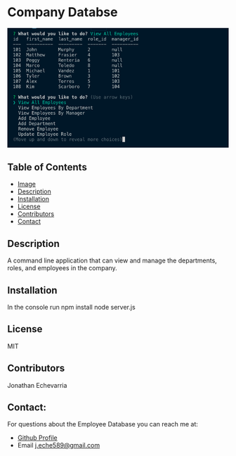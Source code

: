 

  # Company Databse



  ![](./Images/screenshot.png)



  ## Table of Contents

  - [Image](#image)
  - [Description](#description)
  - [Installation](#installation)
  - [License](#license)
  - [Contributors](#contributors)
  - [Contact](#contact)

  

  ## Description

  A command line application that can view and manage the departments, roles, and employees in the company.


  

  ## Installation

  In the console run
  npm install
  node server.js


  ## License

  MIT


  ## Contributors

  Jonathan Echevarria


  ## Contact:

  For questions about the Employee Database you can reach me at: 
  - [Github Profile](https://github.com/jdavila10)
  - Email j.eche589@gmail.com
  
    